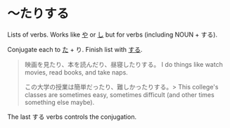 # ～たりする

Lists of verbs. Works like [や](や) or [し](し) but for verbs (including NOUN + する).

Conjugate each to [た](・た.md) + り. Finish list with [する](する).

> 映画を見たり、本を読んだり、昼寝したりする。 
> I do things like watch movies, read books, and take naps.
> 
> この大学の授業は簡単だったり、難しかったりする。> 
> This college's classes are sometimes easy, sometimes difficult
> (and other times something else maybe).

The last する verbs controls the conjugation.